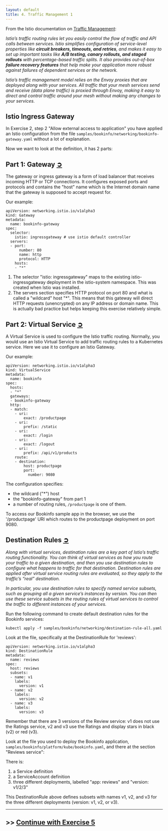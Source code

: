 ```yaml
---
layout: default
title: 4. Traffic Management 1
---
```


From the Istio documentation on [Traffic Management](https://istio.io/latest/docs/concepts/traffic-management/):

_Istio’s traffic routing rules let you easily control the flow of traffic and API calls between services. Istio simplifies configuration of service-level properties like **circuit breakers, timeouts, and retries**, and makes it easy to set up important tasks like **A/B testing, canary rollouts, and staged rollouts** with percentage-based traffic splits. It also provides out-of-box **failure recovery features** that help make your application more robust against failures of dependent services or the network._

_Istio’s traffic management model relies on the Envoy proxies that are deployed along with your services. All traffic that your mesh services send and receive (data plane traffic) is proxied through Envoy, making it easy to direct and control traffic around your mesh without making any changes to your services._

## Istio Ingress Gateway 

In Exercise 2, step 2 "Allow external access to application" you have applied an Istio configuration from the file `samples/bookinfo/networking/bookinfo-gateway.yaml` without a lot of explanation. 

Now we want to look at the definition, it has 2 parts:

## Part 1: Gateway [&#10162;](https://istio.io/latest/docs/concepts/traffic-management/#gateways) 

The gateway or ingress gateway is a form of load balancer that receives incoming HTTP or TCP connections. It configures exposed ports and protocols and contains the "host" name which is the Internet domain name that the gateway is supposed to accept request for.

Our example:

```
apiVersion: networking.istio.io/v1alpha3
kind: Gateway
metadata:
  name: bookinfo-gateway
spec:
  selector:
    istio: ingressgateway # use istio default controller
  servers:
  - port:
      number: 80
      name: http
      protocol: HTTP
    hosts:
    - "*"
```

1. The selector "istio: ingressgateway" maps to the existing istio-ingressgateway deployment in the istio-system namespace. This was created when Istio was installed.
2. The servers section specifies HTTP protocol on port 80 and what is called a "wildcard" host "*". This means that this gateway will direct HTTP requests (unencrypted) on any IP address or domain name. This is actually bad practice but helps keeping this exercise relatively simple.

## Part 2: Virtual Service [&#10162;](https://istio.io/latest/docs/concepts/traffic-management/#virtual-services) 

A Virtual Service is used to configure the Istio traffic routing. Normally, you would use an Istio Virtual Service to add traffic routing rules to a Kubernetes service. Here we use it to configure an Istio Gateway.

Our example:

```
apiVersion: networking.istio.io/v1alpha3
kind: VirtualService
metadata:
  name: bookinfo
spec:
  hosts:
  - "*"
  gateways:
  - bookinfo-gateway
  http:
  - match:
    - uri:
        exact: /productpage
    - uri:
        prefix: /static
    - uri:
        exact: /login
    - uri:
        exact: /logout
    - uri:
        prefix: /api/v1/products
    route:
    - destination:
        host: productpage
        port:
          number: 9080
```

The configuration specifies:

* the wildcard ("*") host
* the "bookinfo-gateway" from part 1
* a number of routing rules, `/productpage` is one of them.

To access our Bookinfo sample app in the browser, we use the '/productpage' URI which routes to the productpage deployment on port 9080.

## Destination Rules [&#10162;](https://istio.io/latest/docs/concepts/traffic-management/#destination-rules)

_Along with virtual services, destination rules are a key part of Istio’s traffic routing functionality. You can think of virtual services as how you route your traffic to a given destination, and then you use destination rules to configure what happens to traffic for that destination. Destination rules are applied after virtual service routing rules are evaluated, so they apply to the traffic’s “real” destination._

_In particular, you use destination rules to specify named service subsets, such as grouping all a given service’s instances by version. You can then use these service subsets in the routing rules of virtual services to control the traffic to different instances of your services._

Run the following command to create default destination rules for the Bookinfo services:

```
kubectl apply -f samples/bookinfo/networking/destination-rule-all.yaml
```

Look at the file, specifically at the DestinationRule for 'reviews':

```
apiVersion: networking.istio.io/v1alpha3
kind: DestinationRule
metadata:
  name: reviews
spec:
  host: reviews
  subsets:
  - name: v1
    labels:
      version: v1
  - name: v2
    labels:
      version: v2
  - name: v3
    labels:
      version: v3
```

Remember that there are 3 versions of the Review service: v1 does not use the Ratings service, v2 and v3 use the Ratings and display stars in black (v2) or red (v3).

Look at the file you used to deploy the Bookinfo application, `samples/bookinfo/platform/kube/bookinfo.yaml`, and there at the section "Reviews service":

There is:
1. a Service definition
2. a ServiceAccount definition
3. three different deployments, labelled "app: reviews" and "version: v1/2/3"

This DestinationRule above defines subsets with names v1, v2, and v3 for the three different deployments (version: v1, v2, or v3).


---

## >> [Continue with Exercise 5](exercise5.md)